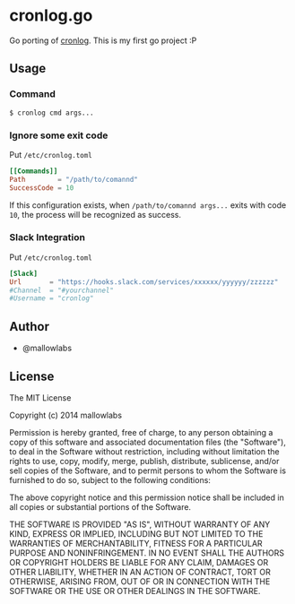 # cronlog.go

Go porting of [cronlog](https://github.com/kazuho/kaztools/blob/master/cronlog).
This is my first go project :P

## Usage

### Command

```
$ cronlog cmd args...
```

### Ignore some exit code

Put `/etc/cronlog.toml`

```toml
[[Commands]]
Path        = "/path/to/comannd"
SuccessCode = 10
```

If this configuration exists, when `/path/to/comannd args...` exits with code `10`, the process will be recognized as success.

### Slack Integration

Put `/etc/cronlog.toml`

```toml
[Slack]
Url       = "https://hooks.slack.com/services/xxxxxx/yyyyyy/zzzzzz"
#Channel  = "#yourchannel"
#Username = "cronlog"
```

## Author
* @mallowlabs

## License
The MIT License

Copyright (c) 2014 mallowlabs

Permission is hereby granted, free of charge, to any person obtaining a copy
of this software and associated documentation files (the "Software"), to deal
in the Software without restriction, including without limitation the rights
to use, copy, modify, merge, publish, distribute, sublicense, and/or sell
copies of the Software, and to permit persons to whom the Software is
furnished to do so, subject to the following conditions:

The above copyright notice and this permission notice shall be included in
all copies or substantial portions of the Software.

THE SOFTWARE IS PROVIDED "AS IS", WITHOUT WARRANTY OF ANY KIND, EXPRESS OR
IMPLIED, INCLUDING BUT NOT LIMITED TO THE WARRANTIES OF MERCHANTABILITY,
FITNESS FOR A PARTICULAR PURPOSE AND NONINFRINGEMENT. IN NO EVENT SHALL THE
AUTHORS OR COPYRIGHT HOLDERS BE LIABLE FOR ANY CLAIM, DAMAGES OR OTHER
LIABILITY, WHETHER IN AN ACTION OF CONTRACT, TORT OR OTHERWISE, ARISING FROM,
OUT OF OR IN CONNECTION WITH THE SOFTWARE OR THE USE OR OTHER DEALINGS IN
THE SOFTWARE.

